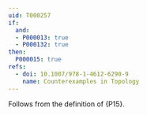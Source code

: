 ```yaml
---
uid: T000257
if:
  and:
  - P000013: true
  - P000132: true
then:
  P000015: true
refs:
  - doi: 10.1007/978-1-4612-6290-9
    name: Counterexamples in Topology
---
```


Follows from the definition of {P15}.
